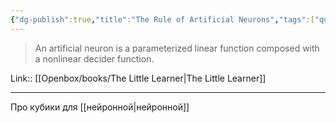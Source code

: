 ```yaml
---
{"dg-publish":true,"title":"The Rule of Artificial Neurons","tags":["quotes"],"date":"2023-05-15T09:45:27+04:00","modified_at":"2023-07-23T21:38:35+03:00","dg-path":"/quotes/202305150945.md","permalink":"/quotes/202305150945/","dgPassFrontmatter":true}
---
```



> An artificial neuron is a parameterized linear function composed with a nonlinear decider function.

Link:: [[Openbox/books/The Little Learner|The Little Learner]]

---

Про кубики для [[нейронной|нейронной]]